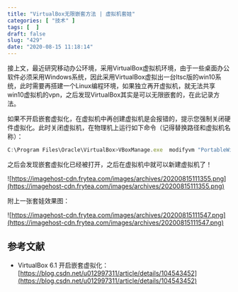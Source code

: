 ```yaml
---
title: "VirtualBox无限嵌套方法 | 虚拟机套娃"
categories: [ "技术" ]
tags: [  ]
draft: false
slug: "429"
date: "2020-08-15 11:18:14"
---
```


接上文，最近研究移动办公环境，采用VirtualBox虚拟机环境，由于一些桌面办公软件必须采用Windows系统，因此采用VirtualBox虚拟出一台ltsc版的win10系统，此时需要再搭建一个Linux编程环境，如果独立再开虚拟机，就无法共享win10虚拟机的vpn，之后发现VirtualBox其实是可以无限嵌套的，在此记录方法。

如果不开启嵌套虚拟化，在虚拟机中再创建虚拟机是会报错的，提示您强制关闭硬件虚拟化。此时关闭虚拟机，在物理机上运行如下命令（记得替换路径和虚拟机名称）：

```jsx
C:\Program Files\Oracle\VirtualBox>VBoxManage.exe  modifyvm "PortableWindows10" --nested-hw-virt on
```

之后会发现嵌套虚拟化已经被打开，之后在虚拟机中就可以新建虚拟机了！

![https://imagehost-cdn.frytea.com/images/archives/20200815111355.png](https://imagehost-cdn.frytea.com/images/archives/20200815111355.png)

附上一张套娃效果图：

![https://imagehost-cdn.frytea.com/images/archives/20200815111547.png](https://imagehost-cdn.frytea.com/images/archives/20200815111547.png)

## 参考文献

- VirtualBox 6.1 开启嵌套虚拟化：[https://blog.csdn.net/u012997311/article/details/104543452](https://blog.csdn.net/u012997311/article/details/104543452)
